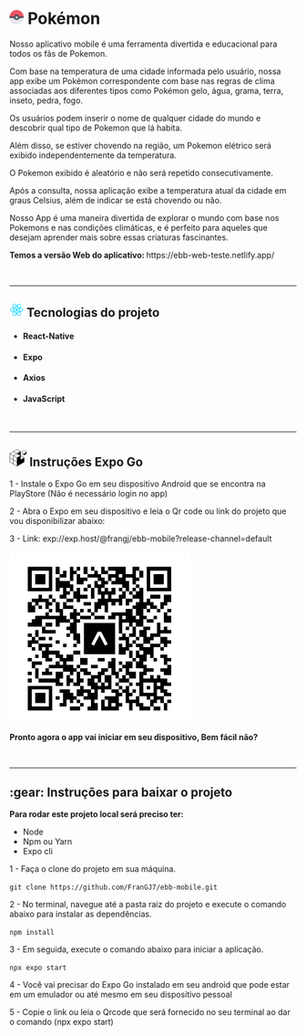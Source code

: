 <h1>
<img src="public/pokeball.png" width="25" alt="poke-bola">
Pokémon</h1>


<p>Nosso aplicativo mobile é uma ferramenta divertida e educacional para todos os fãs de Pokemon.</p> 
 <p>Com base na temperatura de uma cidade informada pelo usuário, nossa app exibe um Pokémon correspondente com base nas regras
 de clima associadas aos diferentes tipos como Pokémon gelo, água, grama, terra, inseto, pedra, fogo.</p>
 <p>Os usuários podem inserir o nome de qualquer cidade do mundo e descobrir qual tipo de Pokemon que lá habita.</p> 
 <p>Além disso, se estiver chovendo na região, um Pokemon elétrico será exibido independentemente da temperatura.</p>
 <p>O Pokemon exibido é aleatório e não será repetido consecutivamente.</p>
 <p>Após a consulta, nossa aplicação exibe a temperatura atual da cidade em graus Celsius, além de indicar se está chovendo ou não.</p> 
 <p>Nosso App é uma maneira divertida de explorar o mundo com base nos Pokemons e nas condições climáticas, e é perfeito para aqueles que desejam aprender mais sobre essas criaturas fascinantes.</p>

 <p>
 <strong>Temos a versão Web do aplicativo: </strong> https://ebb-web-teste.netlify.app/
 </p>


 <br>
 <hr>

 <h2>
<img src="public/pngwing.com.png" width="25" alt="react logo">       
Tecnologias do projeto</h2>

<ul>
   <li><h4>React-Native</h4></li>
   <li><h4>Expo</h4></li>
   <li><h4>Axios</h4></li>
   <li><h4>JavaScript</h4></li>
</ul>





 <br/>
 <hr/>
 
 <h2>
     <img src="public/expo.png" width="30" alt="logo docker">
     Instruções Expo Go
 </h2>
 
 <p>1 - Instale o Expo Go em seu dispositivo Android que se encontra na PlayStore (Não é necessário login no app)</p>
 
 <p>2 - Abra o Expo em seu dispositivo e leia o Qr code ou link do projeto que vou disponibilizar abaixo:</p>
 
 <p>3 - Link: exp://exp.host/@frangj/ebb-mobile?release-channel=default </p>

 <img src="./public/QRExpo.png" alt="imagem qrcode">

 <p><strong>Pronto agora o app vai iniciar em seu dispositivo, Bem fácil não?</strong></p>

 

 <br>
 <hr>


<h2>:gear: Instruções para baixar o projeto</h2>

<p><strong>Para rodar este projeto local será preciso ter:</strong></p>

   <ul>
    <li>Node</li>
    <li>Npm ou Yarn</li>
    <li>Expo cli</li>
   </ul>


<p>1 - Faça o clone do projeto em sua máquina.</p>

```git clone https://github.com/FranGJ7/ebb-mobile.git```

<p>2 - No terminal, navegue até a pasta raiz do projeto e execute o comando abaixo para instalar as dependências.</p>

```npm install```

<p>3 - Em seguida, execute o comando abaixo para iniciar a aplicação.</p>

```npx expo start```

<p>4 - Você vai precisar do Expo Go instalado em seu android que pode estar em um emulador ou até mesmo em seu dispositivo pessoal</p>

<p>5 - Copie o link ou leia o Qrcode que será fornecido no seu terminal ao dar o comando (npx expo start)</p>




